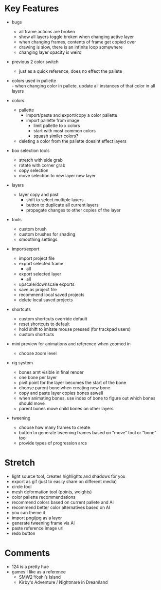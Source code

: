 # Key Features

- bugs 
    - all frame actions are broken
    - show all layers toggle broken when changing active layer 
    - when changing frames, contents of frame get copied over
    - drawing is slow, there is an infinite loop somewhere 
    - changing layer opacity is weird

- previous 2 color switch
    - just as a quick reference, does no effect the pallete

 - colors used in pallette  
        - when changing color in pallete, update all instances of that color in all layers

- colors
    - pallette 
        - import/paste and export/copy a color pallette 
        - import pallette from image 
            - limit pallette to x colors
            - start with most common colors
            - squash similer colors?
    - deleting a color from the pallette doesint effect layers

- box selection tools
    - stretch with side grab 
    - rotate with corner grab
    - copy selection 
    - move selection to new layer new layer 

- layers
    - layer copy and past
        - shift to select multiple layers  
        - button to duplicate all current layers
        - propagate changes to other copies of the layer 

- tools 
    - custom brush
    - custom brushes for shading 
    - smoothing settings 

- import/export 
    - import project file
    - export selected frame 
        - all
    - export selected layer
        - all 
    - upscale/downscale exports
    - save as project file 
    - recommend local saved projects
    - delete local saved projects   

- shortcuts 
    - custom shortcuts override default
    - reset shortcuts to default
    - hold shift to imitate mouse pressed (for trackpad users)
    - custom shortcuts 

- mini preview for animations and reference when zoomed in 
    - choose zoom level

- rig system 
    - bones arnt visible in final render 
    - one bone per layer 
    - pivit point for the layer becomes the start of the bone 
    - choose parent bone when creating new bone 
    - copy and paste layer copies bones aswell 
    - when animating bones, use index of bone to figure out which bones should move
    - parent bones move child bones on other layers 

- tweening 
    - choose how many frames to create 
    - button to generate tweening frames based on "move" tool or "bone" tool 
    - provide types of progression arcs 
  
# Stretch 
- light source tool, creates highlights and shadows for you 
- export as gif (just to easily share on different media)
- circle tool
- mesh deformation tool (points, weights)
- color pallette recommendations 
- recommend colors based on current pallete and AI 
- recommend better color alternatives based on AI 
- you can theme it
- import png/jpg as a layer
- generate tweening frame via AI
- paste reference image url     
- redo button

# Comments 
- 124 is a pretty hue 
- games I like as a reference 
    - SMW2:Yoshi’s Island
    - Kirby's Adventure / Nightmare in Dreamland 
